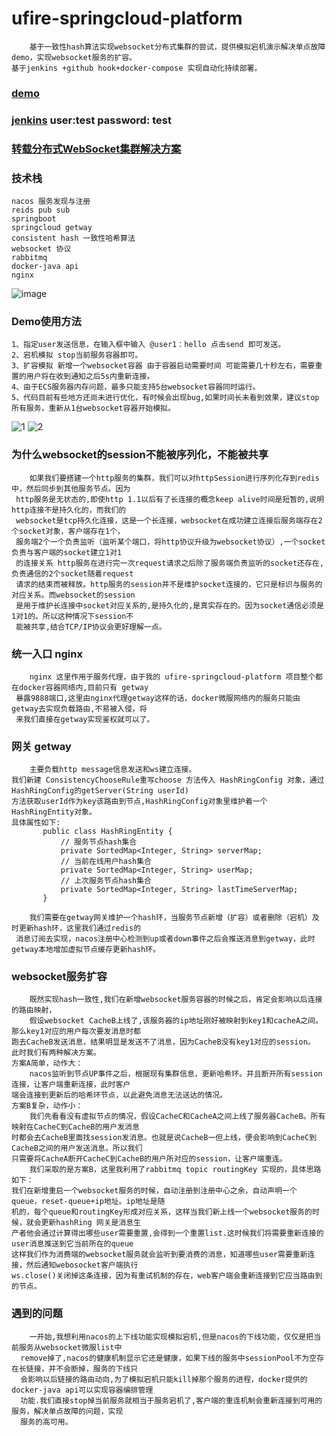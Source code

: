 # ufire-springcloud-platform
        基于一致性hash算法实现websocket分布式集群的尝试，提供模拟宕机演示解决单点故障demo，实现websocket服务的扩容。
    基于jenkins +github hook+docker-compose 实现自动化持续部署。
### [demo](http://websocket.ufiredong.cn/ufire-websocket-ui/)
### [jenkins](http://jenkins.ufiredong.cn)  user:test password: test
### [转载分布式WebSocket集群解决方案](https://www.cnblogs.com/dk1024/p/14015486.html) 
### 技术栈
    nacos 服务发现与注册
    reids pub sub 
    springboot
    springcloud getway
    consistent hash 一致性哈希算法
    websocket 协议
    rabbitmq
    docker-java api
    nginx
![image](https://github.com/ufiredong/ufire-springcloud-platform/blob/feature/dev/img.png)
### Demo使用方法
    1、指定user发送信息，在输入框中输入 @user1：hello 点击send 即可发送。
    2、宕机模拟 stop当前服务容器即可。
    3、扩容模拟 新增一个websocket容器 由于容器启动需要时间 可能需要几十秒左右，需要重置的用户将在收到通知之后5s内重新连接。
    4、由于ECS服务器内存问题，最多只能支持5台websocket容器同时运行。
    5、代码目前有些地方还尚未进行优化，有时候会出现bug,如果时间长未看到效果，建议stop所有服务，重新从1台websocket容器开始模拟。
![1](https://github.com/ufiredong/ufire-springcloud-platform/blob/feature/dev/1.png)
![2](https://github.com/ufiredong/ufire-springcloud-platform/blob/feature/dev/2.png)
### 为什么websocket的session不能被序列化，不能被共享
        如果我们要搭建一个http服务的集群，我们可以对httpSession进行序列化存到redis中，然后同步到其他服务节点。因为
     http服务是无状态的,即使http 1.1以后有了长连接的概念keep alive时间是短暂的,说明http连接不是持久化的，而我们的
     websocket是tcp持久化连接，这是一个长连接，websocket在成功建立连接后服务端存在2个socket对象，客户端存在1个，
     服务端2个一个负责监听（监听某个端口，将http协议升级为websocket协议）,一个socket负责与客户端的socket建立1对1
     的连接关系 http服务在进行完一次request请求之后除了服务端负责监听的socket还存在,负责通信的2个socket随着request
     请求的结束而被释放。http服务的session并不是维护socket连接的，它只是标识与服务的对应关系。而websocket的session
     是用于维护长连接中socket对应关系的,是持久化的,是真实存在的。因为socket通信必须是1对1的。所以这种情况下session不
     能被共享,结合TCP/IP协议会更好理解一点。
### 统一入口 nginx
        nginx 这里作用于服务代理，由于我的 ufire-springcloud-platform 项目整个都在docker容器网络内,目前只有 getway
     暴露9888端口,这里由nginx代理getway这样的话，docker微服网络内的服务只能由getway去实现负载路由,不易被入侵，将
     来我们直接在getway实现鉴权就可以了。
### 网关 getway
        主要负载http message信息发送和ws建立连接。
    我们新建 ConsistencyChooseRule重写choose 方法传入 HashRingConfig 对象，通过 HashRingConfig的getServer(String userId)
    方法获取userId作为key该路由到节点,HashRingConfig对象里维护着一个HashRingEntity对象。
    具体属性如下:
           public class HashRingEntity {
               // 服务节点hash集合
               private SortedMap<Integer, String> serverMap;
               // 当前在线用户hash集合
               private SortedMap<Integer, String> userMap;
               // 上次服务节点hash集合
               private SortedMap<Integer, String> lastTimeServerMap;
           }
           
        我们需要在getway网关维护一个hash环，当服务节点新增（扩容）或者删除（宕机）及时更新hash环，这里我们通过redis的
     消息订阅去实现，nacos注册中心检测到up或者down事件之后会推送消息到getway，此时getway本地增加虚拟节点缓存更新hash环。
### websocket服务扩容 
        既然实现hash一致性,我们在新增websocket服务容器的时候之后，肯定会影响以后连接的路由映射，
        假设websocket CacheB上线了,该服务器的ip地址刚好被映射到key1和cacheA之间。那么key1对应的用户每次要发消息时都
    跑去CacheB发送消息，结果明显是发送不了消息，因为CacheB没有key1对应的session。
    此时我们有两种解决方案。
    方案A简单，动作大：
        nacos监听到节点UP事件之后，根据现有集群信息，更新哈希环。并且断开所有session连接，让客户端重新连接，此时客户
    端会连接到更新后的哈希环节点，以此避免消息无法送达的情况。
    方案B复杂，动作小：
        我们先看看没有虚拟节点的情况，假设CacheC和CacheA之间上线了服务器CacheB。所有映射在CacheC到CacheB的用户发消息
    时都会去CacheB里面找session发消息。也就是说CacheB一但上线，便会影响到CacheC到CacheB之间的用户发送消息。所以我们
    只需要将CacheA断开CacheC到CacheB的用户所对应的session，让客户端重连。
        我们采取的是方案B，这里我利用了rabbitmq topic routingKey 实现的，具体思路如下：
    我们在新增重启一个websocket服务的时候，自动注册到注册中心之余，自动声明一个queue，reset-queue+ip地址。ip地址是随
    机的，每个queue和routingKey形成对应关系，这样当我们新上线一个websocket服务的时候，就会更新hashRing 网关是消息生
    产者他会通过计算得出哪些user需要重置,会得到一个重置list.这时候我们将需要重新连接的user消息推送到它当前所在的queue
    这样我们作为消费端的websocket服务就会监听到要消费的消息，知道哪些user需要重新连接，然后通知webosocket客户端执行
    ws.close()关闭掉这条连接，因为有重试机制的存在，web客户端会重新连接到它应当路由到的节点。
### 遇到的问题
        一开始,我想利用nacos的上下线功能实现模拟宕机,但是nacos的下线功能，仅仅是把当前服务从websocket微服list中
      remove掉了,nacos的健康机制显示它还是健康，如果下线的服务中sessionPool不为空存在长链接，并不会断掉，服务的下线只
      会影响以后链接的路由动向,为了模拟宕机只能kill掉那个服务的进程，docker提供的docker-java api可以实现容器编排管理
      功能.我们直接stop掉当前服务就相当于服务宕机了,客户端的重连机制会重新连接到可用的服务，解决单点故障的问题，实现
      服务的高可用。
    
